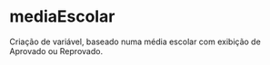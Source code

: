 # mediaEscolar
Criação de variável, baseado numa média escolar com exibição de Aprovado ou Reprovado.

